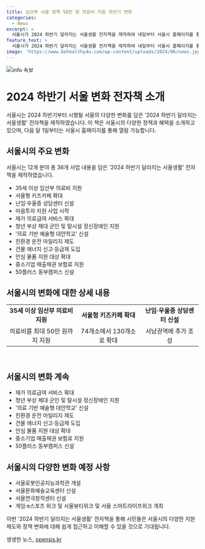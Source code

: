 ```yaml
---
title: 임산부 서울 정책 50만 원 의료비 지원 하반기 변화
categories:
  - News
excerpt: >
  서울시가 2024 하반기 달라지는 서울생활 전자책을 제작하여 내일부터 서울시 홈페이지를 통해 열람이 가능하다고 발표했습니다. 이번에는 35세 이상 임산부의 의료비를 최대 50만 원까지 지원하는 정책을 실시하는 등 12개 분야 36개의 사업 내용이 포함되어 있습니다. 또한, 다양한 분야에서 시민들의 삶의 질을 향상시키는 프로그램을 진행할 예정이며, 지원 대상 및 용도가 확대되고 새로운 시설들이 추가될 예정입니다. 게다가 서울시는 친환경 운전자에게 마일리지를, 건물에는 에너지 신고·등급제를 도입하고, 안심 물품 지원 대상을 확대하는 등 다방면으로 시민들의 삶의 질을 향상시키는 노력을 진행할 계획입니다.
feature_text: >
  서울시가 2024 하반기 달라지는 서울생활 전자책을 제작하여 내일부터 서울시 홈페이지를 통해 열람이 가능하다고 발표했습니다. 이번에는 35세 이상 임산부의 의료비를 최대 50만 원까지 지원하는 정책을 실시하는 등 12개 분야 36개의 사업 내용이 포함되어 있습니다. 또한, 다양한 분야에서 시민들의 삶의 질을 향상시키는 프로그램을 진행할 예정이며, 지원 대상 및 용도가 확대되고 새로운 시설들이 추가될 예정입니다. 게다가 서울시는 친환경 운전자에게 마일리지를, 건물에는 에너지 신고·등급제를 도입하고, 안심 물품 지원 대상을 확대하는 등 다방면으로 시민들의 삶의 질을 향상시키는 노력을 진행할 계획입니다.
image: 'https://www.behealthy4u.com/wp-content/uploads/2024/06/news.jpg'
---
```


<p><img src="https://www.behealthy4u.com/wp-content/uploads/2024/06/news.jpg" alt="info 속보" /></p>

<h1>2024 하반기 서울 변화 전자책 소개</h1>

<p>서울시는 2024 하반기부터 시행될 서울의 다양한 변화를 담은 '2024 하반기 달라지는 서울생활' 전자책을 제작하였습니다. 이 책은 서울시의 다양한 정책과 혜택을 소개하고 있으며, 다음 달 1일부터는 서울시 홈페이지를 통해 열람 가능합니다.</p>

<h2 data-ke-size="size26">서울시의 주요 변화</h2>

<p data-ke-size="size16">서울시는 12개 분야 총 36개 사업 내용을 담은 '2024 하반기 달라지는 서울생활' 전자책을 제작하였습니다.</p>

<ul>
    <li>35세 이상 임산부 의료비 지원</li>
    <li>서울형 키즈카페 확대</li>
    <li>난임·우울증 상담센터 신설</li>
    <li>마음투자 지원 사업 시작</li>
    <li>재가 의료급여 서비스 확대</li>
    <li>청년 부상 제대 군인 및 탈시설 정신장애인 지원</li>
    <li>'의료 기반 예술형 대안학교' 신설</li>
    <li>친환경 운전 마일리지 제도</li>
    <li>건물 에너지 신고·등급제 도입</li>
    <li>안심 물품 지원 대상 확대</li>
    <li>중소기업 매출채권 보험료 지원</li>
    <li>50플러스 동부캠퍼스 신설</li>
</ul>

<h2 data-ke-size="size26">서울시의 변화에 대한 상세 내용</h2>

<table>
  <tr>
    <td style="text-align: center; height: 17px;"><b>35세 이상 임산부 의료비 지원</b></td>
    <td style="text-align: center; height: 17px;"><b>서울형 키즈카페 확대</b></td>
    <td style="text-align: center; height: 17px;"><b>난임·우울증 상담센터 신설</b></td>
  </tr>
  <tr>
    <td style="text-align: center; height: 17px;">의료비를 최대 50만 원까지 지원</td>
    <td style="text-align: center; height: 17px;">74개소에서 130개소로 확대</td>
    <td style="text-align: center; height: 17px;">서남권역에 추가 조성</td>
  </tr>
</table>

<p data-ke-size="size16">&nbsp;</p>

<h2 data-ke-size="size26">서울시의 변화 계속</h2>

<ul>
    <li>재가 의료급여 서비스 확대</li>
    <li>청년 부상 제대 군인 및 탈시설 정신장애인 지원</li>
    <li>'의료 기반 예술형 대안학교' 신설</li>
    <li>친환경 운전 마일리지 제도</li>
    <li>건물 에너지 신고·등급제 도입</li>
    <li>안심 물품 지원 대상 확대</li>
    <li>중소기업 매출채권 보험료 지원</li>
    <li>50플러스 동부캠퍼스 신설</li>
</ul>

<h2 data-ke-size="size26">서울시의 다양한 변화 예정 사항</h2>

<ul>
    <li>서울로봇인공지능과학관 개설</li>
    <li>서울문화예술교육센터 신설</li>
    <li>서울연극창작센터 신설</li>
    <li>게임·e스포츠 위크 및 서울뷰티위크 및 서울 스마트라이프위크 개최</li>
</ul>

<p>이번 '2024 하반기 달라지는 서울생활' 전자책을 통해 시민들은 서울시의 다양한 지원 제도와 정책 변화에 대해 쉽게 접근하고 이해할 수 있을 것으로 기대됩니다.</p>
생생한 뉴스, <a href="https://opensis.kr" rel="dofollow">opensis.kr</a>


